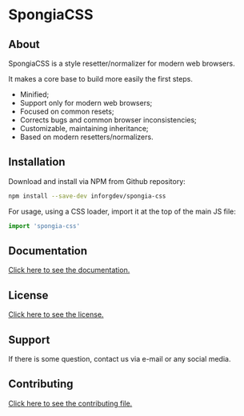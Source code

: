 # SpongiaCSS

## About

SpongiaCSS is a style resetter/normalizer for modern web browsers.

It makes a core base to build more easily the first steps.

* Minified;
* Support only for modern web browsers;
* Focused on common resets;
* Corrects bugs and common browser inconsistencies;
* Customizable, maintaining inheritance;
* Based on modern resetters/normalizers.

## Installation

Download and install via NPM from Github repository:

```sh
npm install --save-dev inforgdev/spongia-css
```

For usage, using a CSS loader, import it at the top of the main JS file:

```js
import 'spongia-css'
```

## Documentation

[Click here to see the documentation.](./src/doc/index.md)

## License

[Click here to see the license.](./LICENSE.md)

## Support

If there is some question, contact us via e-mail or any social media.

## Contributing

[Click here to see the contributing file.](./CONTRIBUTING.md)
